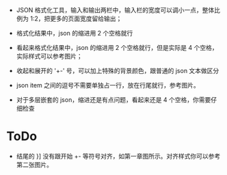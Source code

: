 - JSON 格式化工具，输入和输出两栏中，输入栏的宽度可以调小一点，整体比例为 1:2，把更多的页面宽度留给输出；
- 格式化结果中，json 的缩进用 2 个空格就行

- 看起来格式化结果中，json 的缩进用 2 个空格就行，但是实际是 4 个空格，实际样式可以参考图片；
- 收起和展开的 '+-' 号，可以加上特殊的背景颜色，跟普通的 json 文本做区分

- json item 之间的逗号不需要单独占一行，放在行尾就行，参考图片。
- 对于多层嵌套的 json，缩进还是有点问题，看起来还是 4 个空格，你需要仔细检查

# ToDo
- 结尾的 }] 没有跟开始 +- 等符号对齐，如第一章图所示。对齐样式你可以参考第二张图片。
